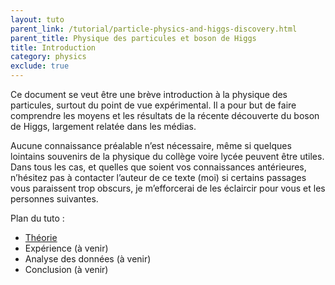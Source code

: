 ```yaml
---
layout: tuto
parent_link: /tutorial/particle-physics-and-higgs-discovery.html
parent_title: Physique des particules et boson de Higgs
title: Introduction
category: physics
exclude: true
---
```


Ce document se veut être une brève introduction à la physique des particules, surtout du point de vue expérimental. Il a pour but de faire comprendre les moyens et les résultats de la récente découverte du boson de Higgs, largement relatée dans les médias. 

Aucune connaissance préalable n’est nécessaire, même si quelques lointains souvenirs de la physique du collège voire lycée peuvent être utiles. Dans tous les cas, et quelles que soient vos connaissances antérieures, n’hésitez pas à contacter l’auteur de ce texte (moi) si certains passages vous paraissent trop obscurs, je m’efforcerai de les éclaircir pour vous et les personnes suivantes.

Plan du tuto :

- [Théorie](/content/particle_physics_and_higgs_discovery/theory.html)
- Expérience (à venir)
- Analyse des données (à venir)
- Conclusion (à venir)
